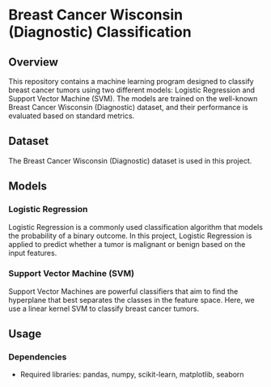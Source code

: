 # Breast Cancer Wisconsin (Diagnostic) Classification

## Overview
This repository contains a machine learning program designed to classify breast cancer tumors using two different models: Logistic Regression and Support Vector Machine (SVM). The models are trained on the well-known Breast Cancer Wisconsin (Diagnostic) dataset, and their performance is evaluated based on standard metrics.

## Dataset
The Breast Cancer Wisconsin (Diagnostic) dataset is used in this project.

## Models

### Logistic Regression
Logistic Regression is a commonly used classification algorithm that models the probability of a binary outcome. In this project, Logistic Regression is applied to predict whether a tumor is malignant or benign based on the input features.

### Support Vector Machine (SVM)
Support Vector Machines are powerful classifiers that aim to find the hyperplane that best separates the classes in the feature space. Here, we use a linear kernel SVM to classify breast cancer tumors.

## Usage

### Dependencies
- Required libraries: pandas, numpy, scikit-learn, matplotlib, seaborn
